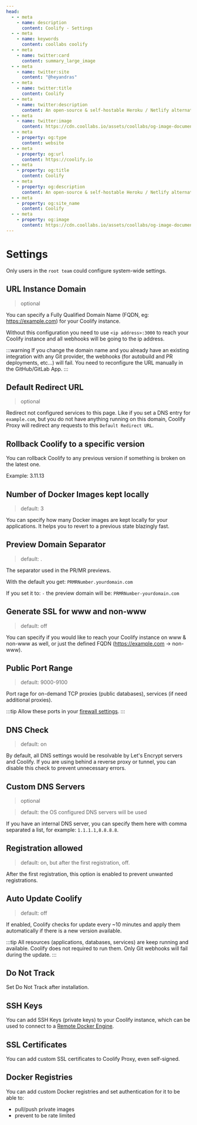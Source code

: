 ```yaml
---
head:
  - - meta
    - name: description
      content: Coolify - Settings
  - - meta
    - name: keywords
      content: coollabs coolify
  - - meta
    - name: twitter:card
      content: summary_large_image
  - - meta
    - name: twitter:site
      content: "@heyandras"
  - - meta
    - name: twitter:title
      content: Coolify
  - - meta
    - name: twitter:description
      content: An open-source & self-hostable Heroku / Netlify alternative.
  - - meta
    - name: twitter:image
      content: https://cdn.coollabs.io/assets/coollabs/og-image-documentation.png
  - - meta
    - property: og:type
      content: website
  - - meta
    - property: og:url
      content: https://coolify.io
  - - meta
    - property: og:title
      content: Coolify
  - - meta
    - property: og:description
      content: An open-source & self-hostable Heroku / Netlify alternative.
  - - meta
    - property: og:site_name
      content: Coolify
  - - meta
    - property: og:image
      content: https://cdn.coollabs.io/assets/coollabs/og-image-documentation.png
---
```


# Settings

Only users in the `root team` could configure system-wide settings.

## URL Instance Domain

> optional

You can specify a Fully Qualified Domain Name (FQDN, eg: https://example.com) for your Coolify instance.

Without this configuration you need to use `<ip address>:3000` to reach your Coolify instance and all webhooks will be going to the ip address.

:::warning
If you change the domain name and you already have an existing integration with any Git provider, the webhooks (for autobuild and PR deployments, etc...) will fail. You need to reconfigure the URL manually in the GitHub/GitLab App.
:::

## Default Redirect URL

> optional

Redirect not configured services to this page. Like if you set a DNS entry for `example.com`, but you do not have anything running on this domain, Coolify Proxy will redirect any requests to this `Default Redirect URL`.

## Rollback Coolify to a specific version

You can rollback Coolify to any previous version if something is broken on the latest one.

Example: 3.11.13

## Number of Docker Images kept locally

> default: 3

You can specify how many Docker images are kept locally for your applications. It helps you to revert to a previous state blazingly fast.

## Preview Domain Separator

> default: .

The separator used in the PR/MR previews.

With the default you get: `PRMRNumber.yourdomain.com`

If you set it to: `-` the preview domain will be: `PRMRNumber-yourdomain.com`

## Generate SSL for www and non-www

> default: off

You can specify if you would like to reach your Coolify instance on www & non-www as well, or just the defined FQDN (https://example.com -> non-www).

## Public Port Range

> default: 9000-9100

Port rage for on-demand TCP proxies (public databases), services (if need additional proxies).

:::tip
Allow these ports in your [firewall settings](./firewall.md).
:::

## DNS Check

> default: on

By default, all DNS settings would be resolvable by Let's Encrypt servers and Coolify. If you are using behind a reverse proxy or tunnel, you can disable this check to prevent unnecessary errors.

## Custom DNS Servers

> optional

> default: the OS configured DNS servers will be used

If you have an internal DNS server, you can specify them here with comma separated a list, for example: `1.1.1.1,8.8.8.8`.

## Registration allowed

> default: on, but after the first registration, off.

After the first registration, this option is enabled to prevent unwanted registrations.

## Auto Update Coolify

> default: off

If enabled, Coolify checks for update every ~10 minutes and apply them automatically if there is a new version available.

:::tip
All resources (applications, databases, services) are keep running and available. Coolify does not required to run them. Only Git webhooks will fail during the update.
:::

## Do Not Track

Set Do Not Track after installation.

## SSH Keys

You can add SSH Keys (private keys) to your Coolify instance, which can be used to connect to a [Remote Docker Engine](./destinations.md#remote-docker-engine).

## SSL Certificates

You can add custom SSL certificates to Coolify Proxy, even self-signed.

## Docker Registries

You can add custom Docker registries and set authentication for it to be able to:

- pull/push private images
- prevent to be rate limited
